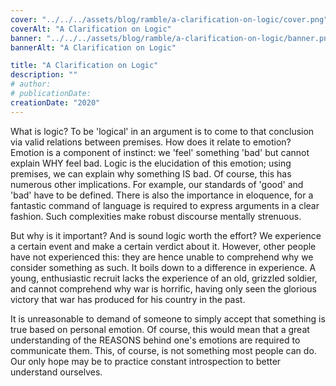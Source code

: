 ```yaml
---
cover: "../../../assets/blog/ramble/a-clarification-on-logic/cover.png"
coverAlt: "A Clarification on Logic"
banner: "../../../assets/blog/ramble/a-clarification-on-logic/banner.png"
bannerAlt: "A Clarification on Logic"

title: "A Clarification on Logic"
description: ""
# author:
# publicationDate:
creationDate: "2020"
---
```


What is logic? To be 'logical' in an argument is to come to that conclusion via valid relations between premises. How does it relate to emotion? Emotion is a component of instinct: we 'feel' something 'bad' but cannot explain WHY feel bad. Logic is the elucidation of this emotion; using premises, we can explain why something IS bad. Of course, this has numerous other implications. For example, our standards of 'good' and 'bad' have to be defined. There is also the importance in eloquence, for a fantastic command of language is required to express arguments in a clear fashion. Such complexities make robust discourse mentally strenuous.

But why is it important? And is sound logic worth the effort? We experience a certain event and make a certain verdict about it. However, other people have not experienced this: they are hence unable to comprehend why we consider something as such. It boils down to a difference in experience. A young, enthusiastic recruit lacks the experience of an old, grizzled soldier, and cannot comprehend why war is horrific, having only seen the glorious victory that war has produced for his country in the past.

It is unreasonable to demand of someone to simply accept that something is true based on personal emotion. Of course, this would mean that a great understanding of the REASONS behind one's emotions are required to communicate them. This, of course, is not something most people can do. Our only hope may be to practice constant introspection to better understand ourselves.